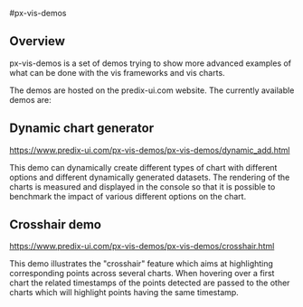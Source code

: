 #px-vis-demos

## Overview

px-vis-demos is a set of demos trying to show more advanced examples of what can be done with the vis frameworks and vis charts.

The demos are hosted on the predix-ui.com website. The currently available demos are:

## Dynamic chart generator

https://www.predix-ui.com/px-vis-demos/px-vis-demos/dynamic_add.html

This demo can dynamically create different types of chart with different options and different dynamically generated datasets. The rendering of the charts is measured and displayed in the console so that it is possible to benchmark the impact of various different options on the chart.

## Crosshair demo

https://www.predix-ui.com/px-vis-demos/px-vis-demos/crosshair.html

This demo illustrates the "crosshair" feature which aims at highlighting corresponding points across several charts. When hovering over a first chart the related timestamps of the points detected are passed to the other charts which will highlight points having the same timestamp.
